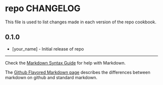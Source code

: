 repo CHANGELOG
==============

This file is used to list changes made in each version of the repo cookbook.

0.1.0
-----
- [your_name] - Initial release of repo

- - -
Check the [Markdown Syntax Guide](http://daringfireball.net/projects/markdown/syntax) for help with Markdown.

The [Github Flavored Markdown page](http://github.github.com/github-flavored-markdown/) describes the differences between markdown on github and standard markdown.
